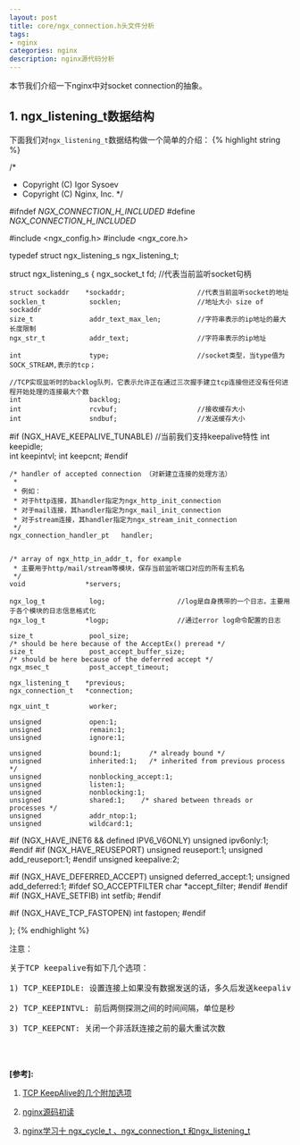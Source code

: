 ```yaml
---
layout: post
title: core/ngx_connection.h头文件分析 
tags:
- nginx
categories: nginx
description: nginx源代码分析
---
```




本节我们介绍一下nginx中对socket connection的抽象。


<!-- more -->

## 1. ngx_listening_t数据结构
下面我们对```ngx_listening_t```数据结构做一个简单的介绍：
{% highlight string %}

/*
 * Copyright (C) Igor Sysoev
 * Copyright (C) Nginx, Inc.
 */


#ifndef _NGX_CONNECTION_H_INCLUDED_
#define _NGX_CONNECTION_H_INCLUDED_


#include <ngx_config.h>
#include <ngx_core.h>


typedef struct ngx_listening_s  ngx_listening_t;

struct ngx_listening_s {
    ngx_socket_t        fd;                        //代表当前监听socket句柄

    struct sockaddr    *sockaddr;                  //代表当前监听socket的地址
    socklen_t           socklen;                   //地址大小 size of sockaddr
    size_t              addr_text_max_len;         //字符串表示的ip地址的最大长度限制
    ngx_str_t           addr_text;                 //字符串表示的ip地址

    int                 type;                      //socket类型，当type值为SOCK_STREAM,表示的tcp；

    //TCP实现监听时的backlog队列，它表示允许正在通过三次握手建立tcp连接但还没有任何进程开始处理的连接最大个数
    int                 backlog;                   
    int                 rcvbuf;                    //接收缓存大小
    int                 sndbuf;                    //发送缓存大小
#if (NGX_HAVE_KEEPALIVE_TUNABLE)                   //当前我们支持keepalive特性
    int                 keepidle;                  
    int                 keepintvl;
    int                 keepcnt;
#endif

    /* handler of accepted connection （对新建立连接的处理方法）
     * 
     * 例如：
     * 对于http连接，其handler指定为ngx_http_init_connection
     * 对于mail连接，其handler指定为ngx_mail_init_connection
     * 对于stream连接，其handler指定为ngx_stream_init_connection
     */
    ngx_connection_handler_pt   handler;


    /* array of ngx_http_in_addr_t, for example
     * 主要用于http/mail/stream等模块，保存当前监听端口对应的所有主机名 
     */
    void               *servers;  

    ngx_log_t           log;                  //log是自身携带的一个日志，主要用于各个模块的日志信息格式化
    ngx_log_t          *logp;                 //通过error log命令配置的日志

    size_t              pool_size;
    /* should be here because of the AcceptEx() preread */
    size_t              post_accept_buffer_size;
    /* should be here because of the deferred accept */
    ngx_msec_t          post_accept_timeout;

    ngx_listening_t    *previous;
    ngx_connection_t   *connection;

    ngx_uint_t          worker;

    unsigned            open:1;
    unsigned            remain:1;
    unsigned            ignore:1;

    unsigned            bound:1;       /* already bound */
    unsigned            inherited:1;   /* inherited from previous process */
    unsigned            nonblocking_accept:1;
    unsigned            listen:1;
    unsigned            nonblocking:1;
    unsigned            shared:1;    /* shared between threads or processes */
    unsigned            addr_ntop:1;
    unsigned            wildcard:1;

#if (NGX_HAVE_INET6 && defined IPV6_V6ONLY)
    unsigned            ipv6only:1;
#endif
#if (NGX_HAVE_REUSEPORT)
    unsigned            reuseport:1;
    unsigned            add_reuseport:1;
#endif
    unsigned            keepalive:2;

#if (NGX_HAVE_DEFERRED_ACCEPT)
    unsigned            deferred_accept:1;
    unsigned            add_deferred:1;
#ifdef SO_ACCEPTFILTER
    char               *accept_filter;
#endif
#endif
#if (NGX_HAVE_SETFIB)
    int                 setfib;
#endif

#if (NGX_HAVE_TCP_FASTOPEN)
    int                 fastopen;
#endif

};
{% endhighlight %}

注意：
<pre>
关于TCP keepalive有如下几个选项：

1) TCP_KEEPIDLE: 设置连接上如果没有数据发送的话，多久后发送keepalive探测分组，单位是秒

2) TCP_KEEPINTVL: 前后两侧探测之间的时间间隔，单位是秒

3) TCP_KEEPCNT: 关闭一个非活跃连接之前的最大重试次数
</pre>




<br />
<br />

**[参考]:**

1. [TCP KeepAlive的几个附加选项](https://www.cnblogs.com/cobbliu/p/4655542.html)

2. [nginx源码初读](http://blog.csdn.net/wuchunlai_2012/article/details/50732741)

3. [nginx学习十 ngx_cycle_t 、ngx_connection_t 和ngx_listening_t](http://blog.csdn.net/xiaoliangsky/article/details/39831035)

<br />
<br />
<br />

